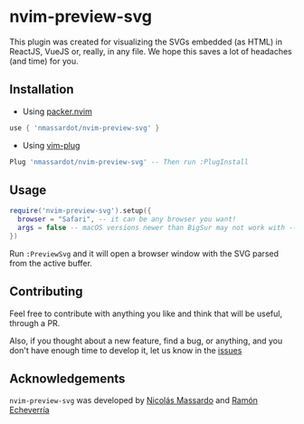 # nvim-preview-svg

This plugin was created for visualizing the SVGs embedded (as HTML) in ReactJS, VueJS or, really, in any file. We hope this saves a lot of headaches (and time) for you.

## Installation

- Using [packer.nvim](https://github.com/wbthomason/packer.nvim)

```lua
use { 'nmassardot/nvim-preview-svg' }
```

- Using [vim-plug](https://github.com/junegunn/vim-plug)

```lua
Plug 'nmassardot/nvim-preview-svg' -- Then run :PlugInstall
```

## Usage

```lua
require('nvim-preview-svg').setup({
  browser = "Safari", -- it can be any browser you want!
  args = false -- macOS versions newer than BigSur may not work with --args
})
```

Run `:PreviewSvg` and it will open a browser window with the SVG parsed from the active buffer.

##

## Contributing

Feel free to contribute with anything you like and think that will be useful, through a PR.

Also, if you thought about a new feature, find a bug, or anything, and you don't have enough time to develop it, let us know in the [issues](https://github.com/nmassardot/nvim-preview-svg/issues)

## Acknowledgements

`nvim-preview-svg` was developed by [Nicolás Massardo](https://github.com/nmassardot) and [Ramón Echeverría](https://github.com/rieg-ec)
